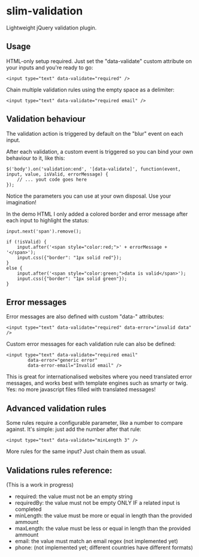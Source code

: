 # slim-validation
Lightweight jQuery validation plugin.

## Usage
HTML-only setup required. Just set the "data-validate" custom attribute on your inputs and you're ready to go:

```
<input type="text" data-validate="required" />
```

Chain multiple validation rules using the empty space as a delimiter:

```
<input type="text" data-validate="required email" />
```

## Validation behaviour
The validation action is triggered by default on the "blur" event on each input.

After each validation, a custom event is triggered so you can bind your own behaviour to it, like this:

```
$('body').on('validation:end', '[data-validate]', function(event, input, value, isValid, errorMessage) {
    // ... yout code goes here
});
```

Notice the parameters you can use at your own disposal. Use your imagination!

In the demo HTML I only added a colored border and error message after each input to highlight the status:

```
input.next('span').remove();

if (!isValid) {
    input.after('<span style="color:red;">' + errorMessage + '</span>');
    input.css({"border": "1px solid red"});
}
else {
    input.after('<span style="color:green;">data is valid</span>');
    input.css({"border": "1px solid green"});
}
```

## Error messages
Error messages are also defined with custom "data-" attributes:

```
<input type="text" data-validate="required" data-error="invalid data" />
```

Custom error messages for each validation rule can also be defined:

```
<input type="text" data-validate="required email"
        data-error="generic error"
        data-error-email="Invalid email" />
```

This is great for internationalised websites where you need translated error messages, and works best with template engines such as smarty or twig. Yes: no more javascript files filled with translated messages!

## Advanced validation rules
Some rules require a configurable parameter, like a number to compare against. It's simple: just add the number after that rule:

```
<input type="text" data-validate="minLength 3" />
```

More rules for the same input? Just chain them as usual.


## Validations rules reference:
(This is a work in progress)

- required: the value must not be an empty string
- requiredBy: the value must not be empty ONLY IF a related input is completed
- minLength: the value must be more or equal in length than the provided ammount
- maxLength: the value must be less or equal in length than the provided ammount
- email: the value must match an email regex (not implemented yet)
- phone: (not implemented yet; different countries have different formats)
